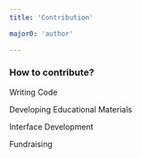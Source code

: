 ```yaml
---
title: 'Contribution'

major0:	'author'

---
```


### How to contribute?

Writing Code

Developing Educational Materials

Interface Development

Fundraising
